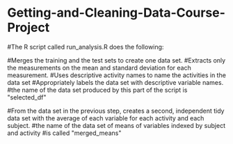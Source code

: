 # Getting-and-Cleaning-Data-Course-Project

#The R script called run_analysis.R does the following: 

#Merges the training and the test sets to create one data set.
#Extracts only the measurements on the mean and standard deviation for each measurement. 
#Uses descriptive activity names to name the activities in the data set
#Appropriately labels the data set with descriptive variable names. 
  #the name of the data set produced by this part of the script is "selected_df"
  
#From the data set in the previous step, creates a second, independent tidy data set with the average of each variable for each activity and each subject.
  #the name of the data set of means of variables indexed by subject and activity
  #is called "merged_means"


